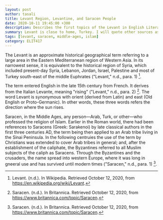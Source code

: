 ```yaml
---
layout: post
author: tasali
title: Levant Region, Levantine, and Saracen People
date: 2020-10-11 19:45:00 +300
description: Describes the first topics of the Levant in English Literature class.
summary: Levant is close to home, Turkey. I will quote other sources as I have little to no idea about these topics. I am hoping to learn more in the upcoming class.
tags: [levant, saracen, middle-ages, islam]
category: ELIT417 
---
```


The Levant is an approximate historical geographical term referring to a large area in the Eastern Mediterranean region of Western Asia. In its narrowest sense, it is equivalent to the historical region of Syria, which included present-day Syria, Lebanon, Jordan, Israel, Palestine and most of Turkey south-east of the middle Euphrates ("Levant," n.d., para. 1) [^1]. 

The term entered English in the late 15th century from French. It derives from the Italian Levante, meaning "rising" ("Levant," n.d., para. 2) [^2]. The word Levant is synonymous with orient (derived from Latin) and east (Old English or Proto-Germanic). In other words, these three words refers the direction where the sun rises. 

Saracen, in the Middle Ages, any person—Arab, Turk, or other—who professed the religion of Islam. Earlier in the Roman world, there had been references to Saracens (Greek: Sarakenoi) by late classical authors in the first three centuries AD, the term being then applied to an Arab tribe living in the Sinai Peninsula. In the following centruies the use of the term by Christians was extended to cover Arab tribes in general; and, after the establishment of the caliphate, the Byzantines referred to all Muslim subjects of the caliph as Saracens. Through the Byzantines and the crusaders, the name spread into western Europe, where it was long in gneeral use and has survived until modern times ("Saracen," n.d., para. 1) [^2]. 

[^1]: Levant. (n.d.). In Wikipedia. Retrieved October 12, 2020, from <https://en.wikipedia.org/wiki/Levant>.
[^2]: Saracen. (n.d.). In Britannica. Retrieved October 12, 2020, from <https://www.britannica.com/topic/Saracen>.
